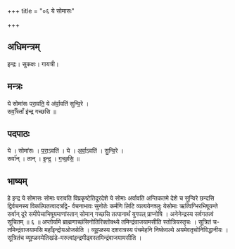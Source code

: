 +++
title = "०६ ये सोमासः"

+++
## अधिमन्त्रम्
इन्द्रः। सुकक्षः। गायत्री।

## मन्त्रः
ये सोमा॑सः परा॒वति॒ ये अ॑र्वा॒वति॑ सुन्वि॒रे ।  
सर्वाँ॒स्ताँ इ॑न्द्र गच्छसि ॥

## पदपाठः
ये । सोमा॑सः । प॒रा॒ऽवति॑ । ये । अ॒र्वा॒ऽवति॑ । सु॒न्वि॒रे ।  
सर्वा॑न् । तान् । इ॒न्द्र॒ । ग॒च्छ॒सि॒ ॥

## भाष्यम्
हे इन्द्र ये सोमासः सोमाः परावति विप्रकृष्टेतिदूरदेशे ये सोमाः अर्वावति अन्तिकतमे देशे च सुन्विरे छन्दसि द्विर्वचनस्य विकल्पितत्वादत्रद्वि- र्वचनाभावः सुनोतेः कर्मणि लिटि व्यत्ययेनश्लुः येसोमाः ऋत्विग्भिरभिषूयन्ते सर्वान् दूरे समीपेचाभिषूयमाणांस्तान् सोमान् गच्छसि तत्पानार्थं युगपल् प्राप्नोषि । अनेनेन्द्रस्य सर्वगतत्वं सूचितम् ॥ ६ ॥ अप्तोर्यामे ब्राह्मणाच्छंसिनोतिरिक्तोक्थ्ये तमिन्द्रंवाजयामसीति स्तोत्रियस्तृचः । सूत्रितं च-तमिन्द्रंवाजयामसि महाँइन्द्रोयओजसेति । व्यूह्ळस्य दशरात्रस्य पंचमेहनि निष्केवल्ये अयमेवतृचोनिविद्धानीयः । सूत्रितंच व्यूह्ळस्येतिखंडे-मरुत्वांइन्द्रमीढ्वस्तमिन्द्रंवाजयामसीति ।